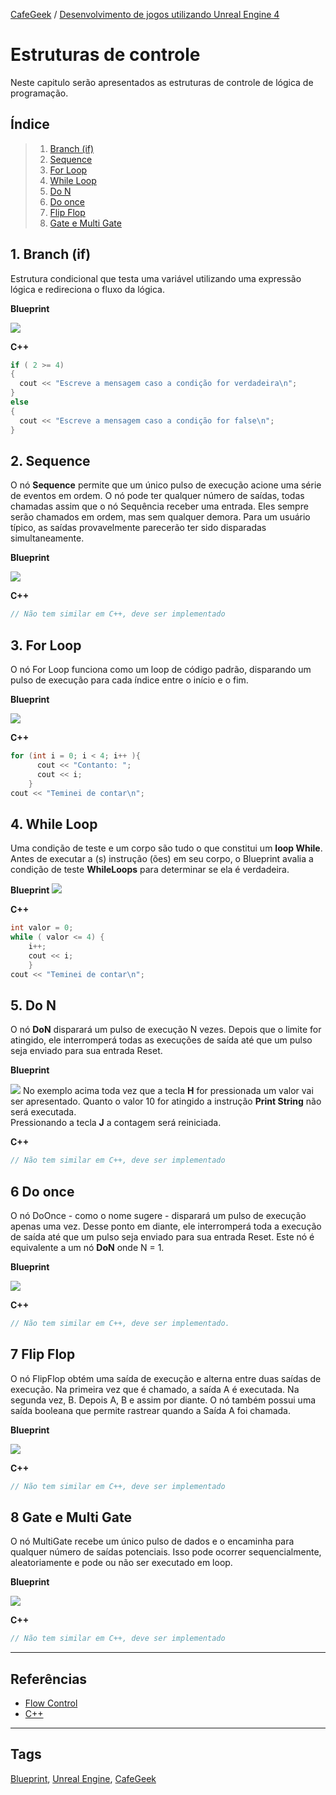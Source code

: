[CafeGeek](https://myerco.github.io/unreal-engine)  / [Desenvolvimento de jogos utilizando Unreal Engine 4](https://myerco.github.io/unreal-engine/ue4_blueprint/index.html)

# Estruturas de controle
Neste capitulo serão apresentados as estruturas de controle de lógica de programação.

## Índice
> 1. [Branch (if)](#1)
> 1. [Sequence](#2)
> 1. [For Loop](#3)
> 1. [While Loop](#4)
> 1. [Do N](#5)
> 1. [Do once](#6)
> 1. [Flip Flop](#7)
> 1. [Gate e Multi Gate](#8)

<a name="1"></a>
## 1. Branch (if)
Estrutura condicional que testa uma variável utilizando uma expressão lógica e redireciona o fluxo da lógica.

**Blueprint**

![](../imagens/estruturascontrole/controle1.png)

**C++**
```cpp
if ( 2 >= 4)
{
  cout << "Escreve a mensagem caso a condição for verdadeira\n";
}
else
{
  cout << "Escreve a mensagem caso a condição for false\n";
}
```
<a name="2"></a>
## 2. Sequence
O nó **Sequence** permite que um único pulso de execução acione uma série de eventos em ordem. O nó pode ter qualquer número de saídas, todas chamadas assim que o nó Sequência receber uma entrada. Eles sempre serão chamados em ordem, mas sem qualquer demora. Para um usuário típico, as saídas provavelmente parecerão ter sido disparadas simultaneamente.

**Blueprint**

![](../imagens/estruturascontrole/controle2.png)

**C++**
```cpp
// Não tem similar em C++, deve ser implementado
```

<a name="3"></a>
## 3. For Loop
O nó For Loop funciona como um loop de código padrão, disparando um pulso de execução para cada índice entre o início e o fim.

**Blueprint**

![](../imagens/estruturascontrole/controle3.png)

**C++**
```cpp
for (int i = 0; i < 4; i++ ){
      cout << "Contanto: ";
      cout << i;
    }
cout << "Teminei de contar\n";    
```

<a name="4"></a>
## 4. While Loop
Uma condição de teste e um corpo são tudo o que constitui um **loop While**. Antes de executar a (s) instrução (ões) em seu corpo, o Blueprint avalia a condição de teste **WhileLoops** para determinar se ela é verdadeira.

**Blueprint**
![](../imagens/estruturascontrole/controle4.png)

**C++**
```cpp
int valor = 0;
while ( valor <= 4) {
    i++;
    cout << i;
    }
cout << "Teminei de contar\n";    
```

<a name="5"></a>
## 5. Do N
O nó **DoN** disparará um pulso de execução N vezes. Depois que o limite for atingido, ele interromperá todas as execuções de saída até que um pulso seja enviado para sua entrada Reset.

**Blueprint**

![](../imagens/estruturascontrole/controle5.png)
No exemplo acima toda vez que a tecla **H** for pressionada um valor vai ser apresentado. Quanto o valor 10 for atingido a instrução **Print String** não será executada.  
Pressionando a tecla **J** a contagem será reiniciada.

**C++**
```cpp
// Não tem similar em C++, deve ser implementado
```

<a name="6"></a>
## 6 Do once
O nó DoOnce - como o nome sugere - disparará um pulso de execução apenas uma vez. Desse ponto em diante, ele interromperá toda a execução de saída até que um pulso seja enviado para sua entrada Reset. Este nó é equivalente a um nó **DoN** onde N = 1.

**Blueprint**

![](../imagens/estruturascontrole/controle6.png)

**C++**
```cpp
// Não tem similar em C++, deve ser implementado.
```

<a name="7"></a>
## 7 Flip Flop
O nó FlipFlop obtém uma saída de execução e alterna entre duas saídas de execução. Na primeira vez que é chamado, a saída A é executada. Na segunda vez, B. Depois A, B e assim por diante. O nó também possui uma saída booleana que permite rastrear quando a Saída A foi chamada.

**Blueprint**

![](../imagens/estruturascontrole/controle7.png)

**C++**
```cpp
// Não tem similar em C++, deve ser implementado
```

<a name="8"></a>
## 8 Gate e Multi Gate
O nó MultiGate recebe um único pulso de dados e o encaminha para qualquer número de saídas potenciais. Isso pode ocorrer sequencialmente, aleatoriamente e pode ou não ser executado em loop.

**Blueprint**

![](../imagens/estruturascontrole/controle8.png)

**C++**
```cpp
// Não tem similar em C++, deve ser implementado
```
***
## Referências
- [Flow Control](https://docs.unrealengine.com/en-US/ProgrammingAndScripting/Blueprints/UserGuide/FlowControl/index.html)
- [C++](https://docs.microsoft.com/pt-br/cpp/cpp/if-else-statement-cpp?view=msvc-160)

***
## Tags
[Blueprint](https://myerco.github.io/unreal-engine/ue4_blueprint/blueprint.html), [Unreal Engine](https://myerco.github.io/unreal-engine/ue4_blueprint/index.html), [CafeGeek](https://myerco.github.io/unreal-engine/)
